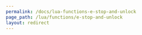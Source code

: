 ```yaml
---
permalink: /docs/lua-functions-e-stop-and-unlock
page_path: /lua/functions/e-stop-and-unlock
layout: redirect
---
```

